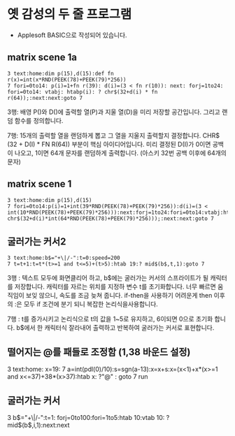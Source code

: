 # 옛 감성의 두 줄 프로그램

 * Applesoft BASIC으로 작성되어 있습니다.

## matrix scene 1a


    3 text:home:dim p(15),d(15):def fn r(x)=int(x*RND(PEEK(78)+PEEK(79)*256))
    7 fori=0to14: p(i)=1+fn r(39): d(i)=(3 < fn r(10)): next: forj=1to24: fori=0to14: vtabj: htabp(i): ? chr$(32+d(i) * fn r(64));:next:next:goto 7

3행: 배영 P()와 D()에 출력할 열(P)과 지울 열(D)을 미리 저장할 공간입니다. 그리고 랜덤 함수를 정의합니다.

7행: 15개의 출력할 열을 랜덤하게 뽑고 그 열을 지울지 출력할지 결정합니다. CHR$ (32 + D(I) * FN R(64)) 부분이 핵심 아이디어입니다. 미리 결정된 D(I)가 0이면 공백이 나오고, 1이면 64개 문자를 랜덤하게 출력합니다. (아스키 32번 공백 이후에 64개의 문자)

## matrix scene 1
    3 text:home:dim p(15),d(15)
    7 fori=0to14:p(i)=1+int(39*RND(PEEK(78)+PEEK(79)*256)):d(i)=(3 < int(10*RND(PEEK(78)+PEEK(79)*256))):next:forj=1to24:fori=0to14:vtabj:htabp(i):?chr$(32+d(i)*int(64*RND(PEEK(78)+PEEK(79)*256)));:next:next:goto 7

## 굴러가는 커서2

    3 text:home:b$="+\|/-":t=0:speed=200
    7 t=t+1:t=t*(t>=1 and t<=5)+(t>5):htab 19:? mid$(b$,t,1):goto 7

3행 : 텍스트 모두에 화면클리어 하고, b$에는 굴러가는 커서의 스프라이트가 될 캐릭터를 저장합니다.
캐릭터를 자르는 위치를 지정하 변수 t를 초기화합니다. 너무 빠르면 움직임이 보잊 않으니,
속도를 조금 늦쳐 줍니다.
if-then을 사용하기 어려운게 then 이후의 :은 모두 if 조건에 분기 되니 복잡한 논리식을사용합니다.

7행 : t를 증가시키고 논리식으로 t의 값을 1~5로 유지하고, 6이되면 0으로 초기화 합니다. 
b$에서 한 캐릭터식 잘라내어 출력하고  반복하여 굴러가는 커서로 표현합니다.

## 떨어지는 @를 패들로 조정함 (1,38 바운드 설정)
3 text:home: x=19: 
7 a=int(pdl(0)/10):s=sgn(a-13):x=x+s:x=(x<1)+x*(x>=1 and x<=37)+38*(x>37):htab x: ?"@"  : goto 7
run

## 굴러가는 커서

  3 b$="+\|/-":t=1: forj=0to100:fori=1to5:htab 10:vtab 10: ? mid$(b$,i,1):next:next
